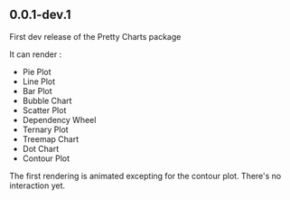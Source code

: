 ## 0.0.1-dev.1

First dev release of the Pretty Charts package

It can render :

- Pie Plot
- Line Plot
- Bar Plot
- Bubble Chart
- Scatter Plot
- Dependency Wheel
- Ternary Plot
- Treemap Chart
- Dot Chart
- Contour Plot

The first rendering is animated excepting for the contour plot.
There's no interaction yet.